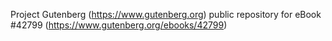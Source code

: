 Project Gutenberg (https://www.gutenberg.org) public repository for eBook #42799 (https://www.gutenberg.org/ebooks/42799)

